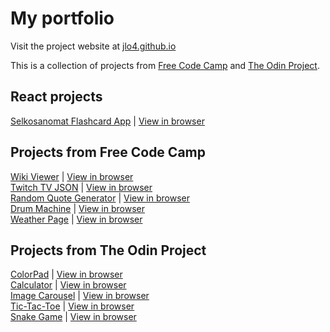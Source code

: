 # My portfolio

Visit the project website at [jlo4.github.io](https://jlo4.github.io)

This is a collection of projects from [Free Code Camp](https://www.freecodecamp.org/) and [The Odin Project](https://www.theodinproject.com).

## React projects
[Selkosanomat Flashcard App](https://github.com/jlo4/selkosanomat-flashcards) | [View in browser](http://flashcardapp.s3-website.eu-central-1.amazonaws.com) <br />

## Projects from Free Code Camp
[Wiki Viewer](https://github.com/jlo4/wiki-viewer) | [View in browser](https://rawgit.com/jlo4/wiki-viewer/master/index.html) <br />
[Twitch TV JSON](https://github.com/jlo4/twitch-json) | [View in browser](https://rawgit.com/jlo4/twitch-json/master/index.html) <br />
[Random Quote Generator](https://github.com/jlo4/random-quote-generator) | [View in browser](https://rawgit.com/jlo4/random-quote-generator/master/index.html) <br />
[Drum Machine](https://github.com/jlo4/drum-machine) | [View in browser](https://rawgit.com/jlo4/drum-machine/master/index.html) <br />
[Weather Page](https://github.com/jlo4/weather-page) | [View in browser](https://rawgit.com/jlo4/weather-page/master/index.html) <br />

## Projects from The Odin Project

[ColorPad](https://github.com/jlo4/colorpad) | [View in browser](https://rawgit.com/jlo4/colorpad/master/index.html)<br />
[Calculator](https://github.com/jlo4/calculator) | [View in browser](https://rawgit.com/jlo4/calculator/master/index.html)<br />
[Image Carousel](https://github.com/jlo4/image-carousel) | [View in browser](https://rawgit.com/jlo4/image-carousel/master/index.html)<br />
[Tic-Tac-Toe](https://github.com/jlo4/tic-tac-toe) | [View in browser](https://rawgit.com/jlo4/tic-tac-toe/master/index.html)<br />
[Snake Game](https://github.com/jlo4/snake-game) | [View in browser](https://rawgit.com/jlo4/snake-game/master/index.html)<br />
